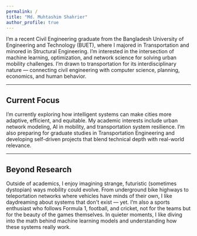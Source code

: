 ```yaml
---
permalink: /
title: "Md. Muhtashim Shahrier"
author_profile: true
---
```



I’m a recent Civil Engineering graduate from the Bangladesh University of Engineering and Technology (BUET), where I majored in Transportation and minored in Structural Engineering. I’m interested in the intersection of machine learning, optimization, and network science for solving urban mobility challenges. I’m drawn to transportation for its interdisciplinary nature — connecting civil engineering with computer science, planning, economics, and human behavior.

---

## Current Focus

I’m currently exploring how intelligent systems can make cities more adaptive, efficient, and equitable. My academic interests include urban network modeling, AI in mobility, and transportation system resilience. I’m also preparing for graduate studies in Transportation Engineering and developing self-driven projects that blend technical depth with real-world relevance.

---

## Beyond Research

Outside of academics, I enjoy imagining strange, futuristic (sometimes dystopian) ways mobility could evolve. From underground bike highways to teleportation networks where vehicles have minds of their own, I like daydreaming about systems that don't exist — yet. I’m also a sports enthusiast who follows Formula 1, football, and cricket, not for the teams but for the beauty of the games themselves. In quieter moments, I like diving into the math behind machine learning models and understanding how these systems really work.
